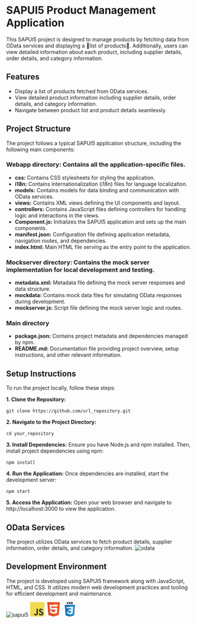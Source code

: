 # SAPUI5 Product Management Application

This SAPUI5 project is designed to manage products by fetching data from OData services and displaying a :bento:list of products:bowl_with_spoon:. Additionally, users can view detailed information about each product, including supplier details, order details, and category information.

## Features

- Display a list of products fetched from OData services.
- View detailed product information including supplier details, order details, and category information.
- Navigate between product list and product details seamlessly.

## Project Structure 

The project follows a typical SAPUI5 application structure, including the following main components:

### Webapp directory: Contains all the application-specific files.

- **css:** Contains CSS stylesheets for styling the application.
- **i18n:** Contains internationalization (i18n) files for language localization.
- **models:** Contains models for data binding and communication with OData services.
- **views:** Contains XML views defining the UI components and layout.
- **controllers:** Contains JavaScript files defining controllers for handling logic and interactions in the views.
- **Component.js:** Initializes the SAPUI5 application and sets up the main components.
- **manifest.json:** Configuration file defining application metadata, navigation routes, and dependencies.
- **index.html:** Main HTML file serving as the entry point to the application.
  
### Mockserver directory: Contains the mock server implementation for local development and testing.

- **metadata.xml:** Metadata file defining the mock server responses and data structure.
- **mockdata:** Contains mock data files for simulating OData responses during development.
- **mockserver.js:** Script file defining the mock server logic and routes.
  
### Main directory

- **package.json:** Contains project metadata and dependencies managed by npm.
- **README.md:** Documentation file providing project overview, setup instructions, and other relevant information.

## Setup Instructions 

To run the project locally, follow these steps:

**1. Clone the Repository:**
```
git clone https://github.com/url_repository.git
```

**2. Navigate to the Project Directory:**
```
cd your_repository
```

**3. Install Dependencies:**
Ensure you have Node.js and npm installed. Then, install project dependencies using npm:
```
npm install
```

**4. Run the Application:**
Once dependencies are installed, start the development server:
 ```
npm start
```

**5. Access the Application:**
Open your web browser and navigate to http://localhost:3000 to view the application.

## OData Services

The project utilizes OData services to fetch product details, supplier information, order details, and category information.
<img src="https://logodix.com/logo/1605616.jpg" alt="odata" width="40" height="40" />


## Development Environment

The project is developed using SAPUI5 framework along with JavaScript, HTML, and CSS. It utilizes modern web development practices and tooling for efficient development and maintenance.
<p align= left>
<img src="https://encrypted-tbn0.gstatic.com/images?q=tbn:ANd9GcTcGhN6ADJ4Mxl2i5iFixjTXBxe3Cfe868ddrTss-JEexzS_fSLbn6TBl--2lk3zv7uNr4&usqp=CAU" alt="sapui5" width="40" height="40" />
<img src="https://raw.githubusercontent.com/devicons/devicon/master/icons/javascript/javascript-original.svg" alt="javascript" width="40" height="40" />
<img src="https://raw.githubusercontent.com/devicons/devicon/master/icons/html5/html5-original.svg" alt="html5" width="40" height="40" />
<img src="https://raw.githubusercontent.com/devicons/devicon/master/icons/css3/css3-original-wordmark.svg" alt="css3" width="40" height="40" />

</p>
